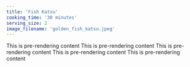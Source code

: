 ```yaml
---
title: 'Fish Katsu'
cooking_time: '30 minutes'
serving_size: 2
image_filename: 'golden_fish_katsu.jpeg'
---
```

This is pre-rendering content This is pre-rendering content This is pre-rendering content This is pre-rendering content This is pre-rendering content